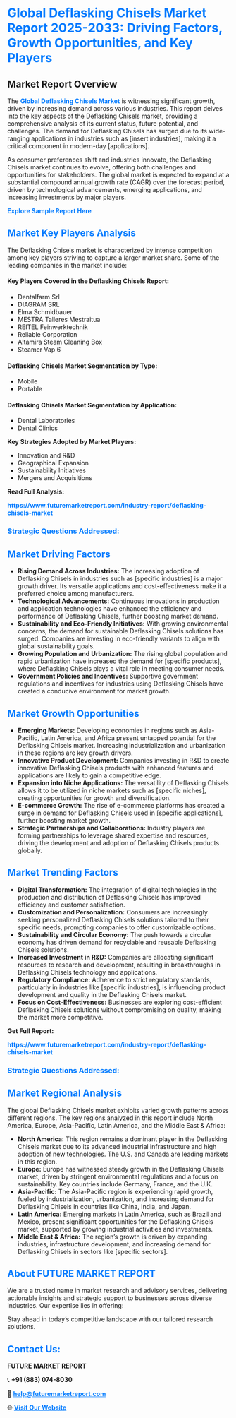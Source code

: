<h1 style="color: #007BFF;">Global Deflasking Chisels Market Report 2025-2033: Driving Factors, Growth Opportunities, and Key Players</h1>

<section id="overview">
<h2>Market Report Overview</h2>
<p>The <a href="https://www.futuremarketreport.com/industry-report/deflasking-chisels-market" style="color: #007BFF; text-decoration: none;"><strong>Global Deflasking Chisels Market</strong></a> is witnessing significant growth, driven by increasing demand across various industries. This report delves into the key aspects of the Deflasking Chisels market, providing a comprehensive analysis of its current status, future potential, and challenges. The demand for Deflasking Chisels has surged due to its wide-ranging applications in industries such as [insert industries], making it a critical component in modern-day [applications].</p>
<p>As consumer preferences shift and industries innovate, the Deflasking Chisels market continues to evolve, offering both challenges and opportunities for stakeholders. The global market is expected to expand at a substantial compound annual growth rate (CAGR) over the forecast period, driven by technological advancements, emerging applications, and increasing investments by major players.</p>
</section>

<section id="overview">
<p><a href="https://www.futuremarketreport.com/request-sample/reportId=31691" style="color: #007BFF; text-decoration: none;"><strong>Explore Sample Report Here</strong></a></p>
</section>

<section id="key-players">
<h2 style="color: #007BFF;">Market Key Players Analysis</h2>
<p>The Deflasking Chisels market is characterized by intense competition among key players striving to capture a larger market share. Some of the leading companies in the market include:</p>
<h4>Key Players Covered in the Deflasking Chisels Report:</h4>
<ul><li>Dentalfarm Srl</li><li>DIAGRAM SRL</li><li>Elma Schmidbauer</li><li>MESTRA Talleres Mestraitua</li><li>REITEL Feinwerktechnik</li><li>Reliable Corporation</li><li>Altamira Steam Cleaning Box</li><li>Steamer Vap 6</li></ul>
<h4>Deflasking Chisels Market Segmentation by Type:</h4>
<ul><li>Mobile</li><li>Portable</li></ul>

<h4>Deflasking Chisels Market Segmentation by Application:</h4>
<ul><li>Dental Laboratories</li><li>Dental Clinics</li></ul>
<p><strong>Key Strategies Adopted by Market Players:</strong></p>
<ul>
<li>Innovation and R&D</li>
<li>Geographical Expansion</li>
<li>Sustainability Initiatives</li>
<li>Mergers and Acquisitions</li>
</ul>
</section>

<section>
<p><strong>Read Full Analysis: </strong></p><a href="https://www.futuremarketreport.com/industry-report/deflasking-chisels-market" style="color: #007BFF; text-decoration: none;"><strong>https://www.futuremarketreport.com/industry-report/deflasking-chisels-market</strong></a>
<h3 style="color: #007BFF;">Strategic Questions Addressed:</h3>
</section>

<section id="driving-factors">
<h2 style="color: #007BFF;">Market Driving Factors</h2>
<ul>
<li><strong>Rising Demand Across Industries:</strong> The increasing adoption of Deflasking Chisels in industries such as [specific industries] is a major growth driver. Its versatile applications and cost-effectiveness make it a preferred choice among manufacturers.</li>
<li><strong>Technological Advancements:</strong> Continuous innovations in production and application technologies have enhanced the efficiency and performance of Deflasking Chisels, further boosting market demand.</li>
<li><strong>Sustainability and Eco-Friendly Initiatives:</strong> With growing environmental concerns, the demand for sustainable Deflasking Chisels solutions has surged. Companies are investing in eco-friendly variants to align with global sustainability goals.</li>
<li><strong>Growing Population and Urbanization:</strong> The rising global population and rapid urbanization have increased the demand for [specific products], where Deflasking Chisels plays a vital role in meeting consumer needs.</li>
<li><strong>Government Policies and Incentives:</strong> Supportive government regulations and incentives for industries using Deflasking Chisels have created a conducive environment for market growth.</li>
</ul>
</section>

<section id="growth-opportunities">
<h2 style="color: #007BFF;">Market Growth Opportunities</h2>
<ul>
<li><strong>Emerging Markets:</strong> Developing economies in regions such as Asia-Pacific, Latin America, and Africa present untapped potential for the Deflasking Chisels market. Increasing industrialization and urbanization in these regions are key growth drivers.</li>
<li><strong>Innovative Product Development:</strong> Companies investing in R&D to create innovative Deflasking Chisels products with enhanced features and applications are likely to gain a competitive edge.</li>
<li><strong>Expansion into Niche Applications:</strong> The versatility of Deflasking Chisels allows it to be utilized in niche markets such as [specific niches], creating opportunities for growth and diversification.</li>
<li><strong>E-commerce Growth:</strong> The rise of e-commerce platforms has created a surge in demand for Deflasking Chisels used in [specific applications], further boosting market growth.</li>
<li><strong>Strategic Partnerships and Collaborations:</strong> Industry players are forming partnerships to leverage shared expertise and resources, driving the development and adoption of Deflasking Chisels products globally.</li>
</ul>
</section>

<section id="trending-factors">
<h2 style="color: #007BFF;">Market Trending Factors</h2>
<ul>
<li><strong>Digital Transformation:</strong> The integration of digital technologies in the production and distribution of Deflasking Chisels has improved efficiency and customer satisfaction.</li>
<li><strong>Customization and Personalization:</strong> Consumers are increasingly seeking personalized Deflasking Chisels solutions tailored to their specific needs, prompting companies to offer customizable options.</li>
<li><strong>Sustainability and Circular Economy:</strong> The push towards a circular economy has driven demand for recyclable and reusable Deflasking Chisels solutions.</li>
<li><strong>Increased Investment in R&D:</strong> Companies are allocating significant resources to research and development, resulting in breakthroughs in Deflasking Chisels technology and applications.</li>
<li><strong>Regulatory Compliance:</strong> Adherence to strict regulatory standards, particularly in industries like [specific industries], is influencing product development and quality in the Deflasking Chisels market.</li>
<li><strong>Focus on Cost-Effectiveness:</strong> Businesses are exploring cost-efficient Deflasking Chisels solutions without compromising on quality, making the market more competitive.</li>
</ul>
</section>

<section>
<p><strong>Get Full Report: </strong></p><a href="https://www.futuremarketreport.com/industry-report/deflasking-chisels-market" style="color: #007BFF; text-decoration: none;"><strong>https://www.futuremarketreport.com/industry-report/deflasking-chisels-market</strong></a>
<h3 style="color: #007BFF;">Strategic Questions Addressed:</h3>
</section>


<section id="regional-analysis">
<h2 style="color: #007BFF;">Market Regional Analysis</h2>
<p>The global Deflasking Chisels market exhibits varied growth patterns across different regions. The key regions analyzed in this report include North America, Europe, Asia-Pacific, Latin America, and the Middle East & Africa:</p>
<ul>
<li><strong>North America:</strong> This region remains a dominant player in the Deflasking Chisels market due to its advanced industrial infrastructure and high adoption of new technologies. The U.S. and Canada are leading markets in this region.</li>
<li><strong>Europe:</strong> Europe has witnessed steady growth in the Deflasking Chisels market, driven by stringent environmental regulations and a focus on sustainability. Key countries include Germany, France, and the U.K.</li>
<li><strong>Asia-Pacific:</strong> The Asia-Pacific region is experiencing rapid growth, fueled by industrialization, urbanization, and increasing demand for Deflasking Chisels in countries like China, India, and Japan.</li>
<li><strong>Latin America:</strong> Emerging markets in Latin America, such as Brazil and Mexico, present significant opportunities for the Deflasking Chisels market, supported by growing industrial activities and investments.</li>
<li><strong>Middle East & Africa:</strong> The region’s growth is driven by expanding industries, infrastructure development, and increasing demand for Deflasking Chisels in sectors like [specific sectors].</li>
</ul>
</section>

<footer>
<h2 style="color: #007BFF;">About FUTURE MARKET REPORT</h2>
<p>We are a trusted name in market research and advisory services, delivering actionable insights and strategic support to businesses across diverse industries. Our expertise lies in offering:</p>

<p>Stay ahead in today’s competitive landscape with our tailored research solutions.</p>

<h2 style="color: #007BFF;">Contact Us:</h2>
<p><strong>FUTURE MARKET REPORT</strong></p>
<p>📞 <strong>+91 (883) 074-8030</strong></p>
<p>📧 <strong><a href="mailto:help@futuremarketreport.com" style="color: #007BFF;">help@futuremarketreport.com</a></strong></p>
<p>🌐 <strong><a href="https://www.futuremarketreport.com/" style="color: #007BFF;">Visit Our Website</a></strong></p>
</footer>